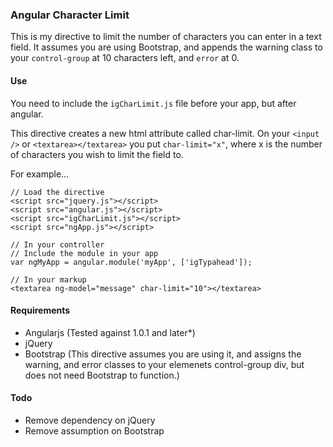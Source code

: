 ### Angular Character Limit

This is my directive to limit the number of characters you can enter in a text field. It assumes you are using Bootstrap, and appends the warning class to your ```control-group``` at 10 characters left, and ```error``` at 0.

#### Use

You need to include the ```igCharLimit.js``` file before your app, but after angular.

This directive creates a new html attribute called char-limit. On your ```<input />``` or ```<textarea></textarea>``` you put ```char-limit="x"```, where x is the number of characters you wish to limit the field to.

For example…

	// Load the directive
	<script src="jquery.js"></script>
	<script src="angular.js"></script>
	<script src="igCharLimit.js"></script>
	<script src="ngApp.js"></script>
	
	// In your controller
	// Include the module in your app
	var ngMyApp = angular.module('myApp', ['igTypahead']);
	
	// In your markup
	<textarea ng-model="message" char-limit="10"></textarea>

#### Requirements

* Angularjs (Tested against 1.0.1 and later*)
* jQuery
* Bootstrap (This directive assumes you are using it, and assigns the warning, and error classes to your elemenets control-group div, but does not need Bootstrap to function.)

#### Todo

* Remove dependency on jQuery
* Remove assumption on Bootstrap